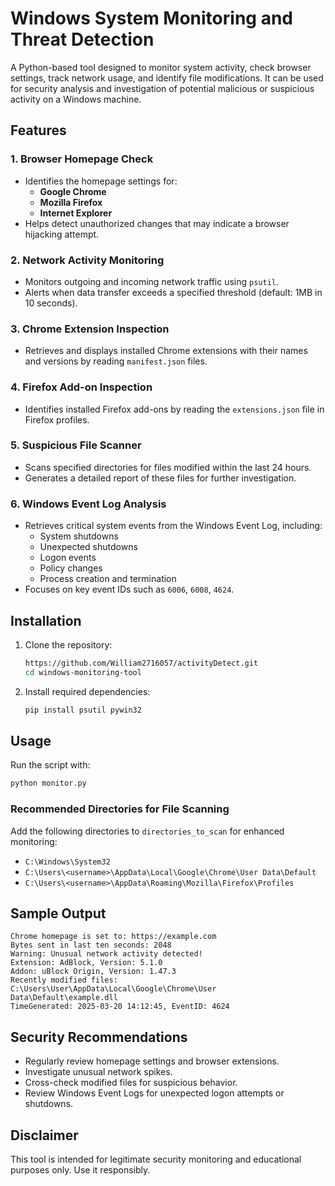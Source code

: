# Windows System Monitoring and Threat Detection

A Python-based tool designed to monitor system activity, check browser settings, track network usage, and identify file modifications. It can be used for security analysis and investigation of potential malicious or suspicious activity on a Windows machine.

## Features

### 1. Browser Homepage Check
- Identifies the homepage settings for:
  - **Google Chrome**
  - **Mozilla Firefox**
  - **Internet Explorer**
- Helps detect unauthorized changes that may indicate a browser hijacking attempt.

### 2. Network Activity Monitoring
- Monitors outgoing and incoming network traffic using `psutil`.
- Alerts when data transfer exceeds a specified threshold (default: 1MB in 10 seconds).

### 3. Chrome Extension Inspection
- Retrieves and displays installed Chrome extensions with their names and versions by reading `manifest.json` files.

### 4. Firefox Add-on Inspection
- Identifies installed Firefox add-ons by reading the `extensions.json` file in Firefox profiles.

### 5. Suspicious File Scanner
- Scans specified directories for files modified within the last 24 hours.
- Generates a detailed report of these files for further investigation.

### 6. Windows Event Log Analysis
- Retrieves critical system events from the Windows Event Log, including:
  - System shutdowns
  - Unexpected shutdowns
  - Logon events
  - Policy changes
  - Process creation and termination
- Focuses on key event IDs such as `6006`, `6008`, `4624`.

## Installation
1. Clone the repository:
   ```bash
   https://github.com/William2716057/activityDetect.git
   cd windows-monitoring-tool
   ```
2. Install required dependencies:
   ```bash
   pip install psutil pywin32
   ```

## Usage
Run the script with:
```bash
python monitor.py
```

### Recommended Directories for File Scanning
Add the following directories to `directories_to_scan` for enhanced monitoring:
- `C:\Windows\System32`
- `C:\Users\<username>\AppData\Local\Google\Chrome\User Data\Default`
- `C:\Users\<username>\AppData\Roaming\Mozilla\Firefox\Profiles`

## Sample Output
```
Chrome homepage is set to: https://example.com
Bytes sent in last ten seconds: 2048
Warning: Unusual network activity detected!
Extension: AdBlock, Version: 5.1.0
Addon: uBlock Origin, Version: 1.47.3
Recently modified files: C:\Users\User\AppData\Local\Google\Chrome\User Data\Default\example.dll
TimeGenerated: 2025-03-20 14:12:45, EventID: 4624
```

## Security Recommendations
- Regularly review homepage settings and browser extensions.
- Investigate unusual network spikes.
- Cross-check modified files for suspicious behavior.
- Review Windows Event Logs for unexpected logon attempts or shutdowns.

## Disclaimer
This tool is intended for legitimate security monitoring and educational purposes only. Use it responsibly.


